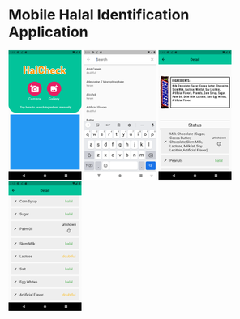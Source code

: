 # Mobile Halal Identification Application
<p float="left">
<img src="preview/main_menu.png" width="144" height="256"/>
<img src="preview/search.png" width="144" height="256"/>
<img src="preview/detail0.png" width="144" height="256"/>
<img src="preview/detail1.png" width="144" height="256"/>
</p>